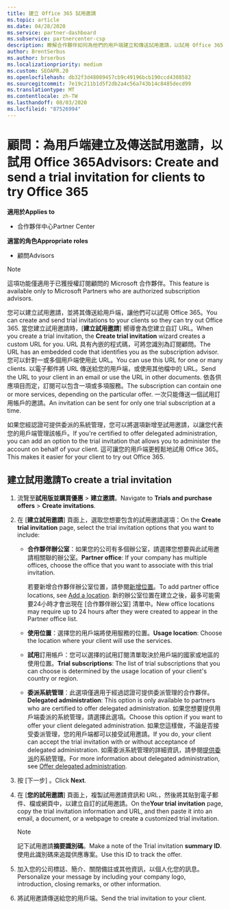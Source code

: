 ```yaml
---
title: 建立 Office 365 試用邀請
ms.topic: article
ms.date: 04/28/2020
ms.service: partner-dashboard
ms.subservice: partnercenter-csp
description: 瞭解合作夥伴如何為他們的用戶端建立和傳送試用邀請，以試用 Office 365。 合作夥伴非常是授權的訂閱顧問。
author: BrentSerbus
ms.author: brserbus
ms.localizationpriority: medium
ms.custom: SEOAPR.20
ms.openlocfilehash: db32f3d48089457cb9c49196bcb190ccd4308582
ms.sourcegitcommit: 7e19c211b1d5f2db2a4c56a743b14c8485decd99
ms.translationtype: MT
ms.contentlocale: zh-TW
ms.lasthandoff: 08/03/2020
ms.locfileid: "87526994"
---
```

# <a name="advisors-create-and-send-a-trial-invitation-for-clients-to-try-office-365"></a><span data-ttu-id="20ef3-104">顧問：為用戶端建立及傳送試用邀請，以試用 Office 365</span><span class="sxs-lookup"><span data-stu-id="20ef3-104">Advisors: Create and send a trial invitation for clients to try Office 365</span></span>

<span data-ttu-id="20ef3-105">**適用於**</span><span class="sxs-lookup"><span data-stu-id="20ef3-105">**Applies to**</span></span>

- <span data-ttu-id="20ef3-106">合作夥伴中心</span><span class="sxs-lookup"><span data-stu-id="20ef3-106">Partner Center</span></span>
 
<span data-ttu-id="20ef3-107">**適當的角色**</span><span class="sxs-lookup"><span data-stu-id="20ef3-107">**Appropriate roles**</span></span>

- <span data-ttu-id="20ef3-108">顧問</span><span class="sxs-lookup"><span data-stu-id="20ef3-108">Advisors</span></span>

> [!NOTE]
> <span data-ttu-id="20ef3-109">這項功能僅適用于已獲授權訂閱顧問的 Microsoft 合作夥伴。</span><span class="sxs-lookup"><span data-stu-id="20ef3-109">This feature is available only to Microsoft Partners who are authorized subscription advisors.</span></span>

<span data-ttu-id="20ef3-110">您可以建立試用邀請，並將其傳送給用戶端，讓他們可以試用 Office 365。</span><span class="sxs-lookup"><span data-stu-id="20ef3-110">You can create and send trial invitations to your clients so they can try out Office 365.</span></span> <span data-ttu-id="20ef3-111">當您建立試用邀請時，[**建立試用邀請**] 嚮導會為您建立自訂 URL。</span><span class="sxs-lookup"><span data-stu-id="20ef3-111">When you create a trial invitation, the **Create trial invitation** wizard creates a custom URL for you.</span></span> <span data-ttu-id="20ef3-112">URL 具有內嵌的程式碼，可將您識別為訂閱顧問。</span><span class="sxs-lookup"><span data-stu-id="20ef3-112">The URL has an embedded code that identifies you as the subscription advisor.</span></span> <span data-ttu-id="20ef3-113">您可以針對一或多個用戶端使用此 URL。</span><span class="sxs-lookup"><span data-stu-id="20ef3-113">You can use this URL for one or many clients.</span></span> <span data-ttu-id="20ef3-114">以電子郵件將 URL 傳送給您的用戶端，或使用其他檔中的 URL。</span><span class="sxs-lookup"><span data-stu-id="20ef3-114">Send the URL to your client in an email or use the URL in other documents.</span></span> <span data-ttu-id="20ef3-115">依各供應項目而定，訂閱可以包含一項或多項服務。</span><span class="sxs-lookup"><span data-stu-id="20ef3-115">The subscription can contain one or more services, depending on the particular offer.</span></span> <span data-ttu-id="20ef3-116">一次只能傳送一個試用訂用帳戶的邀請。</span><span class="sxs-lookup"><span data-stu-id="20ef3-116">An invitation can be sent for only one trial subscription at a time.</span></span>

<span data-ttu-id="20ef3-117">如果您經認證可提供委派的系統管理，您可以將選項新增至試用邀請，以讓您代表您的用戶端管理該帳戶。</span><span class="sxs-lookup"><span data-stu-id="20ef3-117">If you're certified to offer delegated administration, you can add an option to the trial invitation that allows you to administer the account on behalf of your client.</span></span> <span data-ttu-id="20ef3-118">這可讓您的用戶端更輕鬆地試用 Office 365。</span><span class="sxs-lookup"><span data-stu-id="20ef3-118">This makes it easier for your client to try out Office 365.</span></span>

## <a name="to-create-a-trial-invitation"></a><span data-ttu-id="20ef3-119">建立試用邀請</span><span class="sxs-lookup"><span data-stu-id="20ef3-119">To create a trial invitation</span></span>

1. <span data-ttu-id="20ef3-120">流覽至**試用版並購買優惠**  >  **建立邀請**。</span><span class="sxs-lookup"><span data-stu-id="20ef3-120">Navigate to **Trials and purchase offers** > **Create invitations**.</span></span>

2. <span data-ttu-id="20ef3-121">在 [**建立試用邀請**] 頁面上，選取您想要包含的試用邀請選項：</span><span class="sxs-lookup"><span data-stu-id="20ef3-121">On the **Create trial invitation** page, select the trial invitation options that you want to include:</span></span>

    - <span data-ttu-id="20ef3-122">**合作夥伴辦公室**：如果您的公司有多個辦公室，請選擇您想要與此試用邀請相關聯的辦公室。</span><span class="sxs-lookup"><span data-stu-id="20ef3-122">**Partner office**: If your company has multiple offices, choose the office that you want to associate with this trial invitation.</span></span>

        <span data-ttu-id="20ef3-123">若要新增合作夥伴辦公室位置，請參閱[新增位置](manage-locations.md)。</span><span class="sxs-lookup"><span data-stu-id="20ef3-123">To add partner office locations, see [Add a location](manage-locations.md).</span></span> <span data-ttu-id="20ef3-124">新的辦公室位置在建立之後，最多可能需要24小時才會出現在 [合作夥伴辦公室] 清單中。</span><span class="sxs-lookup"><span data-stu-id="20ef3-124">New office locations may require up to 24 hours after they were created to appear in the Partner office list.</span></span>

    - <span data-ttu-id="20ef3-125">**使用位置**：選擇您的用戶端將使用服務的位置。</span><span class="sxs-lookup"><span data-stu-id="20ef3-125">**Usage location**: Choose the location where your client will use the services.</span></span>
    - <span data-ttu-id="20ef3-126">**試用**訂用帳戶：您可以選擇的試用訂閱清單取決於用戶端的國家或地區的使用位置。</span><span class="sxs-lookup"><span data-stu-id="20ef3-126">**Trial subscriptions**: The list of trial subscriptions that you can choose is determined by the usage location of your client's country or region.</span></span>
    - <span data-ttu-id="20ef3-127">**委派系統管理**：此選項僅適用于經過認證可提供委派管理的合作夥伴。</span><span class="sxs-lookup"><span data-stu-id="20ef3-127">**Delegated administration**: This option is only available to partners who are certified to offer delegated administration.</span></span> <span data-ttu-id="20ef3-128">如果您想要提供用戶端委派的系統管理，請選擇此選項。</span><span class="sxs-lookup"><span data-stu-id="20ef3-128">Choose this option if you want to offer your client delegated administration.</span></span> <span data-ttu-id="20ef3-129">如果您這樣做，不論是否接受委派管理，您的用戶端都可以接受試用邀請。</span><span class="sxs-lookup"><span data-stu-id="20ef3-129">If you do, your client can accept the trial invitation with or without acceptance of delegated administration.</span></span> <span data-ttu-id="20ef3-130">如需委派系統管理的詳細資訊，請參閱[提供委派](customers-revoke-admin-privileges.md)的系統管理。</span><span class="sxs-lookup"><span data-stu-id="20ef3-130">For more information about delegated administration, see [Offer delegated administration](customers-revoke-admin-privileges.md).</span></span>

3. <span data-ttu-id="20ef3-131">按 [下一步] 。</span><span class="sxs-lookup"><span data-stu-id="20ef3-131">Click **Next**.</span></span>

4. <span data-ttu-id="20ef3-132">在 [**您的試用邀請**] 頁面上，複製試用邀請資訊和 URL，然後將其貼到電子郵件、檔或網頁中，以建立自訂的試用邀請。</span><span class="sxs-lookup"><span data-stu-id="20ef3-132">On the**Your trial invitation** page, copy the trial invitation information and URL, and then paste it into an email, a document, or a webpage to create a customized trial invitation.</span></span>

    > [!NOTE]
    > <span data-ttu-id="20ef3-133">記下試用邀請**摘要識別碼**。</span><span class="sxs-lookup"><span data-stu-id="20ef3-133">Make a note of the Trial invitation **summary ID**.</span></span> <span data-ttu-id="20ef3-134">使用此識別碼來追蹤供應專案。</span><span class="sxs-lookup"><span data-stu-id="20ef3-134">Use this ID to track the offer.</span></span>

5. <span data-ttu-id="20ef3-135">加入您的公司標誌、簡介、關閉備註或其他資訊，以個人化您的訊息。</span><span class="sxs-lookup"><span data-stu-id="20ef3-135">Personalize your message by including your company logo, introduction, closing remarks, or other information.</span></span>

6. <span data-ttu-id="20ef3-136">將試用邀請傳送給您的用戶端。</span><span class="sxs-lookup"><span data-stu-id="20ef3-136">Send the trial invitation to your client.</span></span>
